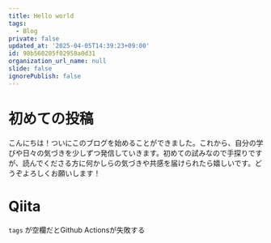 ```yaml
---
title: Hello world
tags:
  - Blog
private: false
updated_at: '2025-04-05T14:39:23+09:00'
id: 98b560205f02958a0d31
organization_url_name: null
slide: false
ignorePublish: false
---
```

# 初めての投稿
こんにちは！ついにこのブログを始めることができました。これから、自分の学びや日々の気づきを少しずつ発信していきます。初めての試みなので手探りですが、読んでくださる方に何かしらの気づきや共感を届けられたら嬉しいです。どうぞよろしくお願いします！

# Qiita

`tags` が空欄だとGithub Actionsが失敗する
